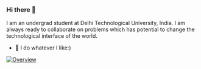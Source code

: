 ### Hi there 👋

I am an undergrad student at Delhi Technological University, India.
I am always ready to collaborate on problems which has potential to change the technological interface of the world. 

- 🔭 I do whatever I like:)

[![Overview](https://github-readme-stats.vercel.app/api?username=harshraj172)](https://github.com/harshraj172/github-stats/blob/master/generated/overview.svg)
